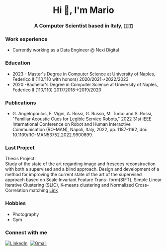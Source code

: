 <h1 align="center">Hi 👋, I'm Mario </h1>

<h3 align="center">A Computer Scientist based in Italy, &#127470;&#127481; </h3>

<h3>Work experience</h3>
<ul>
  <li> Currently working as a Data Engineer @ Nexi Digital </l1>
</ul>

<h3>Education</h3>
<ul>
  <li> 2023 - Master's Degree in Computer Science at University of Naples, Federico II (110/110 with honors) 2020/2021->2022/2023 </l1>
<li> 2020 -Bachelor's Degree in Computer Science at University of Naples, Federico II (110/110)  2017/2018->2019/2020</l1>

</ul>

<h3>Publications </h3>
<ul>
  <li> G. Angelopoulos, F. Vigni, A. Rossi, G. Russo, M. Turco and S. Rossi, "Familiar Acoustic Cues for Legible Service Robots," 2022 31st IEEE International Conference on Robot and Human Interactive Communication (RO-MAN), Napoli, Italy, 2022, pp. 1187-1192, doi: 10.1109/RO-MAN53752.2022.9900699. </li>
</ul>

<h3>Last Project </h3>
Thesis Project: </br>
Study of the state of the art regarding image and frescoes reconstruction with both a
supervised and a blind approach. Design and development of a method for improving the
current state of the art of the supervised approach based on Scale Invariant Feature Trans-
form(SIFT), Simple Linear Iterative Clustering (SLIC), K-means clustering and Normalized
Cross-Correlation matching
<a href="https://drive.google.com/file/d/1aD_Hwf6thwW-Mm8OwPKpsMxHAW1PFSVD/view?usp=share_link"> Link </a>

<h3>Hobbies</h3>
<ul>
<li> Photography </li>
<li> Gym </li> 
</ul>

<h3> Connect with me </h3>
<a href="https://www.linkedin.com/in/turcomario/"><img src="https://img.shields.io/badge/linkedin-%230077B5.svg?&style=for-the-badge&logo=linkedin&logoColor=white" alt="LinkedIn" /></a>&nbsp;
<a href="mailto:turcomario.na@gmail.com?"><img src="https://img.shields.io/badge/gmail-%23D14836.svg?&style=for-the-badge&logo=gmail&logoColor=white" alt="Gmail"/></a>&nbsp;
<!--<a href="https://kkvanonymous.github.io/"><img alt="Website" src="https://img.shields.io/website?style=for-the-badge&up_message=portfolio&url=https%3A%2F%2Fkkvanonymous.github.io%2F"></a>-->
